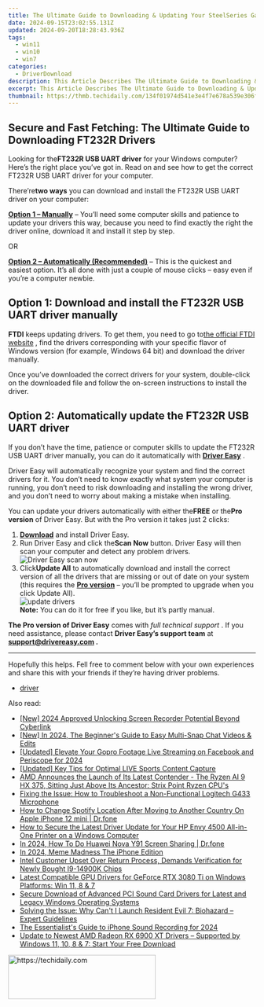 ```yaml
---
title: The Ultimate Guide to Downloading & Updating Your SteelSeries Gaming Mouse Drivers
date: 2024-09-15T23:02:55.131Z
updated: 2024-09-20T18:28:43.936Z
tags:
  - win11
  - win10
  - win7
categories:
  - DriverDownload
description: This Article Describes The Ultimate Guide to Downloading & Updating Your SteelSeries Gaming Mouse Drivers
excerpt: This Article Describes The Ultimate Guide to Downloading & Updating Your SteelSeries Gaming Mouse Drivers
thumbnail: https://thmb.techidaily.com/134f01974d541e3e4f7e678a539e306f85d908190cede197af26c62a5bdec50a.png
---
```


## Secure and Fast Fetching: The Ultimate Guide to Downloading FT232R Drivers

Looking for the**FT232R USB UART driver** for your Windows computer? Here’s the right place you’ve got in. Read on and see how to get the correct FT232R USB UART driver for your computer.

 There’re**two ways** you can download and install the FT232R USB UART driver on your computer:

**[Option 1 – Manually](https://tools.techidaily.com/drivereasy/download/)**  – You’ll need some computer skills and patience to update your drivers this way, because you need to find exactly the right the driver online, download it and install it step by step.

OR

**[Option 2 – Automatically (Recommended)](https://www.drivereasy.com/knowledge/ft232r-usb-uart-driver-download-easily-quickly/#o2)**  – This is the quickest and easiest option. It’s all done with just a couple of mouse clicks – easy even if you’re a computer newbie.

## Option 1: Download and install the FT232R USB UART driver manually

**FTDI** keeps updating drivers. To get them, you need to go to[the official FTDI website](https://www.ftdichip.com/Drivers/VCP.htm) , find the drivers corresponding with your specific flavor of Windows version (for example, Windows 64 bit) and download the driver manually.

 Once you’ve downloaded the correct drivers for your system, double-click on the downloaded file and follow the on-screen instructions to install the driver.

## Option 2: Automatically update the FT232R USB UART driver

 If you don’t have the time, patience or computer skills to update the FT232R USB UART driver manually, you can do it automatically with **[Driver Easy](https://tools.techidaily.com/drivereasy/download/)**  .

 Driver Easy will automatically recognize your system and find the correct drivers for it. You don’t need to know exactly what system your computer is running, you don’t need to risk downloading and installing the wrong driver, and you don’t need to worry about making a mistake when installing.

 You can update your drivers automatically with either the**FREE** or the**Pro version** of Driver Easy. But with the Pro version it takes just 2 clicks:

1. **[Download](https://tools.techidaily.com/drivereasy/download/)**  and install Driver Easy.
2. Run Driver Easy and click the**Scan Now** button. Driver Easy will then scan your computer and detect any problem drivers.  
![Driver Easy scan now](https://images.drivereasy.com/wp-content/uploads/2018/11/img_5bea6bc2b9153.jpg)
3. Click**Update All** to automatically download and install the correct version of all the drivers that are missing or out of date on your system (this requires the **[Pro version](https://tools.techidaily.com/drivereasy/download/)**  – you’ll be prompted to upgrade when you click Update All).  
![update drivers](https://images.drivereasy.com/wp-content/uploads/2018/11/img_5bea6f20bd3d7.jpg)  
**Note:** You can do it for free if you like, but it’s partly manual.

**The Pro version of Driver Easy** comes with _full technical support_ . If you need assistance, please contact **Driver Easy’s support team** at **[support@drivereasy.com](https://tools.techidaily.com/drivereasy/download/) .**

---

 Hopefully this helps. Fell free to comment below with your own experiences and share this with your friends if they’re having driver problems.

* [driver](https://tools.techidaily.com/drivereasy/download/)

<ins class="adsbygoogle"
     style="display:block"
     data-ad-format="autorelaxed"
     data-ad-client="ca-pub-7571918770474297"
     data-ad-slot="1223367746"></ins>

<ins class="adsbygoogle"
     style="display:block"
     data-ad-client="ca-pub-7571918770474297"
     data-ad-slot="8358498916"
     data-ad-format="auto"
     data-full-width-responsive="true"></ins>

<span class="atpl-alsoreadstyle">Also read:</span>
<div><ul>
<li><a href="https://remote-screen-capture.techidaily.com/new-2024-approved-unlocking-screen-recorder-potential-beyond-cyberlink/"><u>[New] 2024 Approved Unlocking Screen Recorder Potential Beyond Cyberlink</u></a></li>
<li><a href="https://snapchat-videos.techidaily.com/new-in-2024-the-beginners-guide-to-easy-multi-snap-chat-videos-and-edits/"><u>[New] In 2024, The Beginner's Guide to Easy Multi-Snap Chat Videos & Edits</u></a></li>
<li><a href="https://facebook-video-files.techidaily.com/updated-elevate-your-gopro-footage-live-streaming-on-facebook-and-periscope-for-2024/"><u>[Updated] Elevate Your Gopro Footage Live Streaming on Facebook and Periscope for 2024</u></a></li>
<li><a href="https://screen-video-capture.techidaily.com/updated-key-tips-for-optimal-live-sports-content-capture/"><u>[Updated] Key Tips for Optimal LIVE Sports Content Capture</u></a></li>
<li><a href="https://hardware-help.techidaily.com/amd-announces-the-launch-of-its-latest-contender-the-ryzen-ai-9-hx-375-sitting-just-above-its-ancestor-strix-point-ryzen-cpus/"><u>AMD Announces the Launch of Its Latest Contender - The Ryzen AI 9 HX 375, Sitting Just Above Its Ancestor: Strix Point Ryzen CPU's</u></a></li>
<li><a href="https://hardware-help.techidaily.com/fixing-the-issue-how-to-troubleshoot-a-non-functional-logitech-g433-microphone/"><u>Fixing the Issue: How to Troubleshoot a Non-Functional Logitech G433 Microphone</u></a></li>
<li><a href="https://fake-location.techidaily.com/how-to-change-spotify-location-after-moving-to-another-country-on-apple-iphone-12-mini-drfone-by-drfone-virtual-ios/"><u>How to Change Spotify Location After Moving to Another Country On Apple iPhone 12 mini | Dr.fone</u></a></li>
<li><a href="https://hardware-help.techidaily.com/how-to-secure-the-latest-driver-update-for-your-hp-envy-4500-all-in-one-printer-on-a-windows-computer/"><u>How to Secure the Latest Driver Update for Your HP Envy 4500 All-in-One Printer on a Windows Computer</u></a></li>
<li><a href="https://screen-mirror.techidaily.com/in-2024-how-to-do-huawei-nova-y91-screen-sharing-drfone-by-drfone-android/"><u>In 2024, How To Do Huawei Nova Y91 Screen Sharing | Dr.fone</u></a></li>
<li><a href="https://extra-guidance.techidaily.com/in-2024-meme-madness-the-iphone-edition/"><u>In 2024, Meme Madness The iPhone Edition</u></a></li>
<li><a href="https://hardware-help.techidaily.com/intel-customer-upset-over-return-process-demands-verification-for-newly-bought-i9-14900k-chips/"><u>Intel Customer Upset Over Return Process, Demands Verification for Newly Bought I9-14900K Chips</u></a></li>
<li><a href="https://hardware-help.techidaily.com/latest-compatible-gpu-drivers-for-geforce-rtx-3080-ti-on-windows-platforms-win-11-8-and-7/"><u>Latest Compatible GPU Drivers for GeForce RTX 3080 Ti on Windows Platforms: Win 11, 8 & 7</u></a></li>
<li><a href="https://hardware-help.techidaily.com/secure-download-of-advanced-pci-sound-card-drivers-for-latest-and-legacy-windows-operating-systems/"><u>Secure Download of Advanced PCI Sound Card Drivers for Latest and Legacy Windows Operating Systems</u></a></li>
<li><a href="https://win-solutions.techidaily.com/solving-the-issue-why-cant-i-launch-resident-evil-7-biohazard-expert-guidelines/"><u>Solving the Issue: Why Can't I Launch Resident Evil 7: Biohazard – Expert Guidelines</u></a></li>
<li><a href="https://screen-video-capture.techidaily.com/the-essentialists-guide-to-iphone-sound-recording-for-2024/"><u>The Essentialist's Guide to iPhone Sound Recording for 2024</u></a></li>
<li><a href="https://hardware-help.techidaily.com/update-to-newest-amd-radeon-rx-6900-xt-drivers-supported-by-windows-11-10-8-and-7-start-your-free-download/"><u>Update to Newest AMD Radeon RX 6900 XT Drivers – Supported by Windows 11, 10, 8 & 7: Start Your Free Download</u></a></li>
</ul></div>

<!-- affiliate ads begin -->
<a href="https://aidotcom.pxf.io/c/5597632/2129042/19576" target="_top" id="2129042">
  <img src="//a.impactradius-go.com/display-ad/19576-2129042" border="0" alt="https://techidaily.com" width="300" height="90"/>
</a>
<img height="0" width="0" src="https://aidotcom.pxf.io/i/5597632/2129042/19576" style="position:absolute;visibility:hidden;" border="0" />
<!-- affiliate ads end -->

